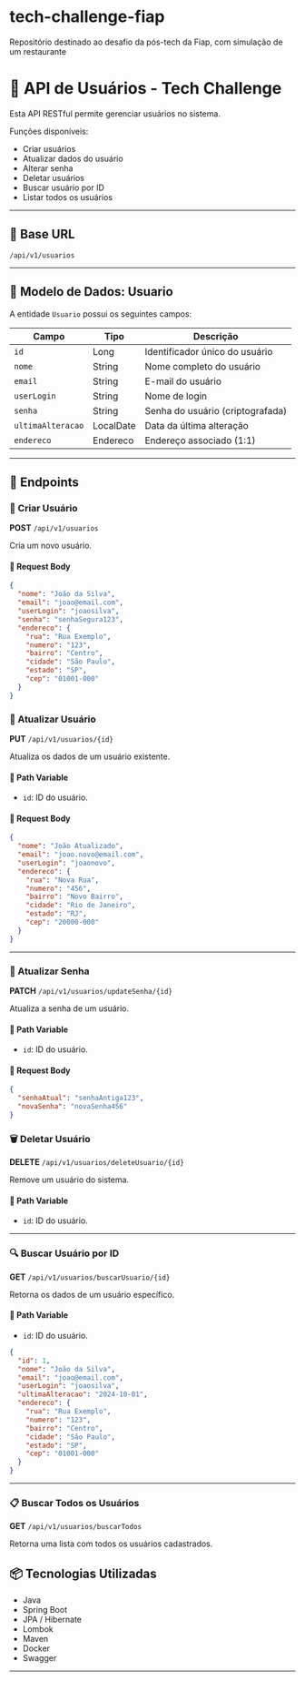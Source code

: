 # tech-challenge-fiap
Repositório destinado ao desafio da pós-tech da Fiap, com simulação de um restaurante

# 📘 API de Usuários - Tech Challenge

Esta API RESTful permite gerenciar usuários no sistema.

Funções disponíveis:

- Criar usuários
- Atualizar dados do usuário
- Alterar senha
- Deletar usuários
- Buscar usuário por ID
- Listar todos os usuários

---

## 🔗 Base URL

```
/api/v1/usuarios
```

---

## 🧾 Modelo de Dados: Usuario

A entidade `Usuario` possui os seguintes campos:

| Campo              | Tipo           | Descrição                          |
|--------------------|----------------|------------------------------------|
| `id`               | Long           | Identificador único do usuário     |
| `nome`             | String         | Nome completo do usuário           |
| `email`            | String         | E-mail do usuário                  |
| `userLogin`        | String         | Nome de login                      |
| `senha`            | String         | Senha do usuário (criptografada)   |
| `ultimaAlteracao`  | LocalDate      | Data da última alteração           |
| `endereco`         | Endereco       | Endereço associado (1:1)           |

---

## 🚀 Endpoints

### 📌 Criar Usuário

**POST** `/api/v1/usuarios`

Cria um novo usuário.

#### 🔸 Request Body

```json
{
  "nome": "João da Silva",
  "email": "joao@email.com",
  "userLogin": "joaosilva",
  "senha": "senhaSegura123",
  "endereco": {
    "rua": "Rua Exemplo",
    "numero": "123",
    "bairro": "Centro",
    "cidade": "São Paulo",
    "estado": "SP",
    "cep": "01001-000"
  }
}
```

### 📌 Atualizar Usuário

**PUT** `/api/v1/usuarios/{id}`

Atualiza os dados de um usuário existente.

#### 🔸 Path Variable

- `id`: ID do usuário.

#### 🔸 Request Body

```json
{
  "nome": "João Atualizado",
  "email": "joao.novo@email.com",
  "userLogin": "joaonovo",
  "endereco": {
    "rua": "Nova Rua",
    "numero": "456",
    "bairro": "Novo Bairro",
    "cidade": "Rio de Janeiro",
    "estado": "RJ",
    "cep": "20000-000"
  }
}
```

---

### 🔐 Atualizar Senha

**PATCH** `/api/v1/usuarios/updateSenha/{id}`

Atualiza a senha de um usuário.

#### 🔸 Path Variable

- `id`: ID do usuário.

#### 🔸 Request Body

```json
{
  "senhaAtual": "senhaAntiga123",
  "novaSenha": "novaSenha456"
}
```

### 🗑️ Deletar Usuário

**DELETE** `/api/v1/usuarios/deleteUsuario/{id}`

Remove um usuário do sistema.

#### 🔸 Path Variable

- `id`: ID do usuário.

---

### 🔍 Buscar Usuário por ID

**GET** `/api/v1/usuarios/buscarUsuario/{id}`

Retorna os dados de um usuário específico.

#### 🔸 Path Variable

- `id`: ID do usuário.

```json
{
  "id": 1,
  "nome": "João da Silva",
  "email": "joao@email.com",
  "userLogin": "joaosilva",
  "ultimaAlteracao": "2024-10-01",
  "endereco": {
    "rua": "Rua Exemplo",
    "numero": "123",
    "bairro": "Centro",
    "cidade": "São Paulo",
    "estado": "SP",
    "cep": "01001-000"
  }
}
```

---

### 📋 Buscar Todos os Usuários

**GET** `/api/v1/usuarios/buscarTodos`

Retorna uma lista com todos os usuários cadastrados.

## 📦 Tecnologias Utilizadas

- Java
- Spring Boot
- JPA / Hibernate
- Lombok
- Maven
- Docker
- Swagger

---
